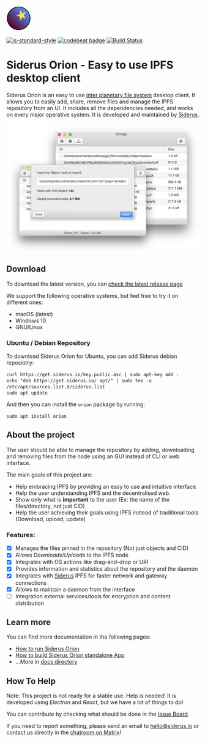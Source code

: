 ![Logo](docs/logo.png)

[![js-standard-style](https://img.shields.io/badge/code%20style-standard-brightgreen.svg)](http://standardjs.com)
[![codebeat badge](https://codebeat.co/badges/55b6d66b-3b3f-41b1-a26f-9a79209e7feb)](https://codebeat.co/projects/github-com-koalalorenzo-Orion-master) [![Build Status](https://travis-ci.org/Siderus/Orion.svg?branch=master)](https://travis-ci.org/Siderus/Orion)

# Siderus Orion - Easy to use IPFS desktop client
Siderus Orion is an easy to use [inter planetary file system](http://ipfs.io) desktop
client. It allows you to easily add, share, remove files and manage the IPFS
repository from an UI. It includes all the dependencies needed, and works on
every major operative system.
It is developed and maintained by [Siderus](https://siderus.io).

![Screenshots](docs/main.png)

## Download
To download the latest version, you can [check the latest release page](https://github.com/Siderus/Orion/releases/latest)

We support the following operative systems, but feel free to try it on different ones:

 * macOS (latest)
 * Windows 10
 * GNU/Linux

### Ubuntu / Debian Repository
To download Siderus Orion for Ubuntu, you can add Siderus debian reposiotry:

```
curl https://get.siderus.io/key.public.asc | sudo apt-key add -
echo "deb https://get.siderus.io/ apt/" | sudo tee -a /etc/apt/sources.list.d/siderus.list
sudo apt update
```

And then you can install the `orion` package by running:

```
sudo apt install orion
```

## About the project
The user should be able to manage the repository by adding, downloading and
removing files from the node using an GUI instead of CLI or web interface.

The main goals of this project are:

* Help embracing IPFS by providing an easy to use and intuitive interface.
* Help the user understanding IPFS and the decentralised web.
* Show only what is **important** to the user (Ex: the name of the
files/directory, not just CID)
* Help the user achieving their goals using IPFS instead of traditional tools (Download, upload, update)

### Features:

- [x] Manages the files pinned in the repository (Not just objects and CID)
- [x] Allows _Downloads_/_Uploads_ to the IPFS node
- [x] Integrates with OS actions like drag-and-drop or URI
- [x] Provides information and statistics about the repository and the daemon
- [x] Integrates with [Siderus](https://siderus.io/) IPFS for faster network and gateway connections
- [x] Allows to maintain a daemon from the interface
- [ ] Integration external services/tools for encryption and content distribution

## Learn more
You can find more documentation in the following pages:

 * [How to run Siderus Orion](docs/RUN.md)
 * [How to build Siderus Orion standalone App](docs/BUILD.md)
 * ...More in [docs directory](https://github.com/Siderus/Orion/tree/master/docs/)

## How To Help
Note: This project is not ready for a stable use. Help is needed!
It is developed using *Electron* and *React*, but we have a lot of things to do!

You can contribute by checking what should be done in the
[Issue Board](https://gitlab.com/siderus/Orion/boards?=).

If you need to report something, please send an email to [hello@siderus.io](mailto:hello@siderus.io) or
contact us directly in the [chatroom on Matrix](https://riot.im/app/#/room/#orion:matrix.org)!
